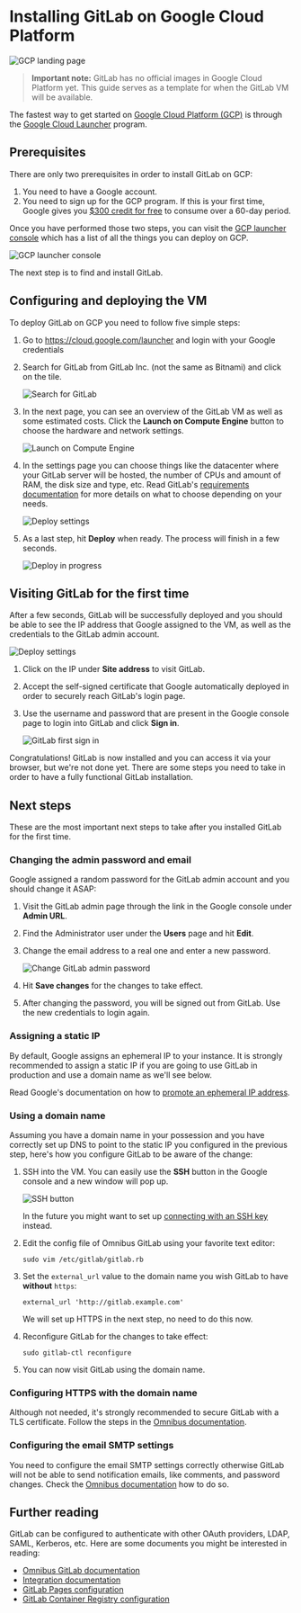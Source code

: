 # Installing GitLab on Google Cloud Platform

![GCP landing page](img/gcp_landing.png)

>**Important note:**
GitLab has no official images in Google Cloud Platform yet. This guide serves
as a template for when the GitLab VM will be available.

The fastest way to get started on [Google Cloud Platform (GCP)][gcp] is through
the [Google Cloud Launcher][launcher] program.

## Prerequisites

There are only two prerequisites in order to install GitLab on GCP:

1. You need to have a Google account.
1. You need to sign up for the GCP program. If this is your first time, Google
   gives you [$300 credit for free][freetrial] to consume over a 60-day period.

Once you have performed those two steps, you can visit the
[GCP launcher console][console] which has a list of all the things you can
deploy on GCP.

![GCP launcher console](img/gcp_launcher_console_home_page.png)

The next step is to find and install GitLab.

## Configuring and deploying the VM

To deploy GitLab on GCP you need to follow five simple steps:

1. Go to https://cloud.google.com/launcher and login with your Google credentials
1. Search for GitLab from GitLab Inc. (not the same as Bitnami) and click on
   the tile.

    ![Search for GitLab](img/gcp_search_for_gitlab.png)

1. In the next page, you can see an overview of the GitLab VM as well as some
   estimated costs. Click the **Launch on Compute Engine** button to choose the
   hardware and network settings.

    ![Launch on Compute Engine](img/gcp_gitlab_overview.png)

1. In the settings page you can choose things like the datacenter where your GitLab
   server will be hosted, the number of CPUs and amount of RAM, the disk size
   and type, etc. Read GitLab's [requirements documentation][req] for more
   details on what to choose depending on your needs.

    ![Deploy settings](img/new_gitlab_deployment_settings.png)

1. As a last step, hit **Deploy** when ready. The process will finish in a few
   seconds.

    ![Deploy in progress](img/gcp_gitlab_being_deployed.png)


## Visiting GitLab for the first time

After a few seconds, GitLab will be successfully deployed and you should be
able to see the IP address that Google assigned to the VM, as well as the
credentials to the GitLab admin account.

![Deploy settings](img/gitlab_deployed_page.png)

1. Click on the IP under **Site address** to visit GitLab.
1. Accept the self-signed certificate that Google automatically deployed in
   order to securely reach GitLab's login page.
1. Use the username and password that are present in the Google console page
   to login into GitLab and click **Sign in**.

      ![GitLab first sign in](img/gitlab_first_sign_in.png)

Congratulations! GitLab is now installed and you can access it via your browser,
but we're not done yet. There are some steps you need to take in order to have
a fully functional GitLab installation.

## Next steps

These are the most important next steps to take after you installed GitLab for
the first time.

### Changing the admin password and email

Google assigned a random password for the GitLab admin account and you should
change it ASAP:

1. Visit the GitLab admin page through the link in the Google console under
   **Admin URL**.
1. Find the Administrator user under the **Users** page and hit **Edit**.
1. Change the email address to a real one and enter a new password.

    ![Change GitLab admin password](img/change_admin_passwd_email.png)

1. Hit **Save changes** for the changes to take effect.
1. After changing the password, you will be signed out from GitLab. Use the
   new credentials to login again.

### Assigning a static IP

By default, Google assigns an ephemeral IP to your instance. It is strongly
recommended to assign a static IP if you are going to use GitLab in production
and use a domain name as we'll see below.

Read Google's documentation on how to [promote an ephemeral IP address][ip].

### Using a domain name

Assuming you have a domain name in your possession and you have correctly
set up DNS to point to the static IP you configured in the previous step,
here's how you configure GitLab to be aware of the change:

1. SSH into the VM. You can easily use the **SSH** button in the Google console
   and a new window will pop up.

    ![SSH button](img/ssh_via_button.png)

     In the future you might want to set up [connecting with an SSH key][ssh]
     instead.

1. Edit the config file of Omnibus GitLab using your favorite text editor:

    ```
    sudo vim /etc/gitlab/gitlab.rb
    ```

1. Set the `external_url` value to the domain name you wish GitLab to have
   **without** `https`:

    ```
    external_url 'http://gitlab.example.com'
    ```

    We will set up HTTPS in the next step, no need to do this now.

1. Reconfigure GitLab for the changes to take effect:

    ```
    sudo gitlab-ctl reconfigure
    ```

1. You can now visit GitLab using the domain name.

### Configuring HTTPS with the domain name

Although not needed, it's strongly recommended to secure GitLab with a TLS
certificate. Follow the steps in the [Omnibus documentation][omni-ssl].

### Configuring the email SMTP settings

You need to configure the email SMTP settings correctly otherwise GitLab will
not be able to send notification emails, like comments, and password changes.
Check the [Omnibus documentation][omni-smtp] how to do so.

## Further reading

GitLab can be configured to authenticate with other OAuth providers, LDAP, SAML,
Kerberos, etc. Here are some documents you might be interested in reading:

- [Omnibus GitLab documentation](https://docs.gitlab.com/omnibus/)
- [Integration documentation](https://docs.gitlab.com/ce/integration/)
- [GitLab Pages configuration](https://docs.gitlab.com/ce/administration/pages/index.html)
- [GitLab Container Registry configuration](https://docs.gitlab.com/ce/administration/container_registry.html)

[console]: https://console.cloud.google.com/launcher "GCP launcher console"
[freetrial]: https://console.cloud.google.com/freetrial "GCP free trial"
[ip]: https://cloud.google.com/compute/docs/configure-instance-ip-addresses#promote_ephemeral_ip "Configuring an Instance's IP Addresses"
[gcp]: https://cloud.google.com/ "Google Cloud Platform"
[launcher]: https://cloud.google.com/launcher/ "Google Cloud Launcher home page"
[req]: ../requirements.md "GitLab hardware and software requirements"
[ssh]: https://cloud.google.com/compute/docs/instances/connecting-to-instance "Connecting to Linux Instances"
[omni-smtp]: https://docs.gitlab.com/omnibus/settings/smtp.html#smtp-settings "Omnibus GitLab SMTP settings"
[omni-ssl]: https://docs.gitlab.com/omnibus/settings/nginx.html#enable-https "Omnibus GitLab enable HTTPS"
